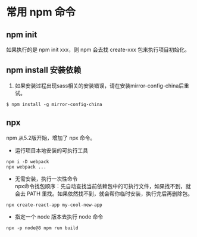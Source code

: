 # 常用 npm 命令

## npm init
如果执行的是 npm init xxx，则 npm 会去找 create-xxx 包来执行项目初始化。

## npm install 安装依赖
1. 如果安装过程出现sass相关的安装错误，请在安装mirror-config-china后重试。
```
$ npm install -g mirror-config-china
```

## npx
npm 从5.2版开始，增加了 npx 命令。

- 运行项目本地安装的可执行工具
```
npm i -D webpack
npx webpack ...
```
- 无需安装，执行一次性命令  
npx命令找包顺序：先自动查找当前依赖包中的可执行文件，如果找不到，就会去 PATH 里找。如果依然找不到，就会帮你临时安装，执行完后再删除包。
```
npx create-react-app my-cool-new-app
```
- 指定一个 node 版本去执行 node 命令
```
npx -p node@8 npm run build
```
